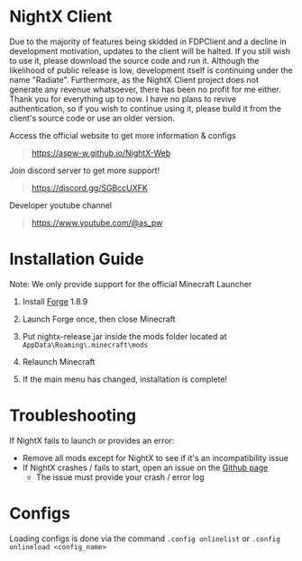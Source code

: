 # NightX Client

Due to the majority of features being skidded in FDPClient and a decline in development motivation, updates to the client will be halted. If you still wish to use it, please download the source code and run it. Although the likelihood of public release is low, development itself is continuing under the name "Radiate". Furthermore, as the NightX Client project does not generate any revenue whatsoever, there has been no profit for me either. Thank you for everything up to now.
I have no plans to revive authentication, so if you wish to continue using it, please build it from the client's source code or use an older version.

Access the official website to get more information & configs
> https://aspw-w.github.io/NightX-Web

Join discord server to get more support!
> https://discord.gg/SGBccUXFK

Developer youtube channel
> https://www.youtube.com/@as_pw

# Installation Guide

Note: We only provide support for the official Minecraft Launcher

1. Install [Forge](https://files.minecraftforge.net/net/minecraftforge/forge/index_1.8.9.html) 1.8.9

2. Launch Forge once, then close Minecraft

3. Put nightx-release.jar inside the mods folder located at `AppData\Roaming\.minecraft\mods`

4. Relaunch Minecraft

5. If the main menu has changed, installation is complete!

# Troubleshooting

If NightX fails to launch or provides an error:

- Remove all mods except for NightX to see if it's an incompatibility issue
- If NightX crashes / fails to start, open an issue on the [Github page](https://github.com/Aspw-w/NightX-Client/issues)
  - The issue must provide your crash / error log

# Configs
Loading configs is done via the command `.config onlinelist` or `.config onlineload <config_name>`
